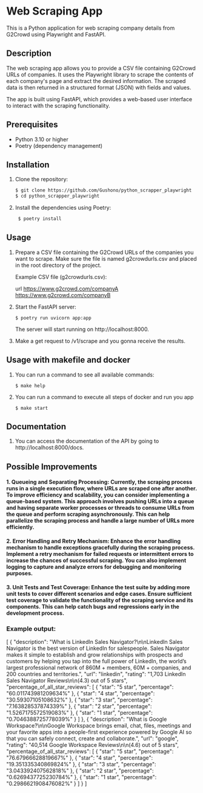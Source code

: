 # Web Scraping App

This is a Python application for web scraping company details from G2Crowd using Playwright and FastAPI.

## Description

The web scraping app allows you to provide a CSV file containing G2Crowd URLs of companies. It uses the Playwright
library to scrape the contents of each company's page and extract the desired information. The scraped data is then
returned in a structured format (JSON) with fields and values.

The app is built using FastAPI, which provides a web-based user interface to interact with the scraping functionality.

## Prerequisites

- Python 3.10 or higher
- Poetry (dependency management)

## Installation

1. Clone the repository:

   ```bash
   $ git clone https://github.com/Gushono/python_scrapper_playwright
   $ cd python_scrapper_playwright

    ```

2. Install the dependencies using Poetry:

   ```bash
    $ poetry install

   ```

## Usage

1. Prepare a CSV file containing the G2Crowd URLs of the companies you want to scrape.
   Make sure the file is named g2crowdurls.csv and placed in the root directory of the project.

   Example CSV file (g2crowdurls.csv):

   url
   https://www.g2crowd.com/companyA
   https://www.g2crowd.com/companyB

2. Start the FastAPI server:

   ```
   $ poetry run uvicorn app:app 
   ```

   The server will start running on http://localhost:8000.

3. Make a get request to /v1/scrape and you gonna receive the results.

## Usage with makefile and docker

1. You can run a command to see all available commands:

   ```
   $ make help
   ```

2. You can run a command to execute all steps of docker and run you app

   ```
   $ make start
   ```
   

## Documentation
1. You can access the documentation of the API by going to http://localhost:8000/docs.

## Possible Improvements
#### 1. Queueing and Separating Processing: Currently, the scraping process runs in a single execution flow, where URLs are scraped one after another. To improve efficiency and scalability, you can consider implementing a queue-based system. This approach involves pushing URLs into a queue and having separate worker processes or threads to consume URLs from the queue and perform scraping asynchronously. This can help parallelize the scraping process and handle a large number of URLs more efficiently.

#### 2. Error Handling and Retry Mechanism: Enhance the error handling mechanism to handle exceptions gracefully during the scraping process. Implement a retry mechanism for failed requests or intermittent errors to increase the chances of successful scraping. You can also implement logging to capture and analyze errors for debugging and monitoring purposes.

#### 3. Unit Tests and Test Coverage: Enhance the test suite by adding more unit tests to cover different scenarios and edge cases. Ensure sufficient test coverage to validate the functionality of the scraping service and its components. This can help catch bugs and regressions early in the development process.


### Example output:
[
    {
        "description": "What is LinkedIn Sales Navigator?\n\nLinkedIn Sales Navigator is the best version of LinkedIn for salespeople. Sales Navigator makes it simple to establish and grow relationships with prospects and customers by helping you tap into the full power of LinkedIn, the world’s largest professional network of 860M + members, 60M + companies, and 200 countries and territories.",
        "url": "linkedin",
        "rating": "1,703 LinkedIn Sales Navigator Reviews\n\n(4.3) out of 5 stars",
        "percentage_of_all_star_reviews": [
            {
                "star": "5 star",
                "percentage": "60.011743981209634%"
            },
            {
                "star": "4 star",
                "percentage": "30.59307105108632%"
            },
            {
                "star": "3 star",
                "percentage": "7.163828537874339%"
            },
            {
                "star": "2 star",
                "percentage": "1.5267175572519083%"
            },
            {
                "star": "1 star",
                "percentage": "0.7046388725778039%"
            }
        ]
    },
    {
        "description": "What is Google Workspace?\n\nGoogle Workspace brings email, chat, files, meetings and your favorite apps into a people-first experience powered by Google AI so that you can safely connect, create and collaborate.",
        "url": "google",
        "rating": "40,514 Google Workspace Reviews\n\n(4.6) out of 5 stars",
        "percentage_of_all_star_reviews": [
            {
                "star": "5 star",
                "percentage": "76.67966628819667%"
            },
            {
                "star": "4 star",
                "percentage": "19.351335340869824%"
            },
            {
                "star": "3 star",
                "percentage": "3.043392407562818%"
            },
            {
                "star": "2 star",
                "percentage": "0.6269437725230784%"
            },
            {
                "star": "1 star",
                "percentage": "0.2986621908476082%"
            }
        ]
    }
]